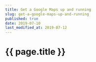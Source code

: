 ```yaml
---
title: Get a Google Maps up and running
slug: get-a-google-maps-up-and-running
published: true
date: 2019-07-10
last_modified_at: 2019-07-12
---
```


# {{ page.title }}
